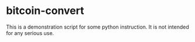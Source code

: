 # bitcoin-convert

This is a demonstration script for some python instruction. It is not
intended for any serious use.
